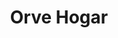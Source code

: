 ---
title: "Orve Hogar"
url: /quito/orve-hogar-avenida-alonso-de-angulo/
shop: grandes almacenes
---